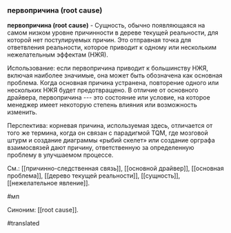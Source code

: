 ### первопричина (root cause)

**первопричина (root cause)** - Сущность, обычно появляющаяся на самом низком уровне причинности в дереве текущей реальности, для которой нет постулируемых причин. Это отправная точка для ответвления реальности, которое приводит к одному или нескольким нежелательным эффектам (НЖЯ).

Использование: если первопричина приводит к большинству НЖЯ, включая наиболее значимые, она может быть обозначена как основная проблема. Когда основная причина устранена, повторение одного или нескольких НЖЯ будет предотвращено. В отличие от основного драйвера, первопричина --- это состояние или условие, на которое менеджер имеет некоторую степень влияния или возможность изменить.

Перспектива: корневая причина, используемая здесь, отличается от того же термина, когда он связан с парадигмой TQM, где мозговой штурм и создание диаграммы «рыбий скелет» или создание орграфа взаимосвязей дают причину, ответственную за определенную проблему в улучшаемом процессе.

См.: [[причинно-следственная связь]], [[основной драйвер]], [[основная проблема]], [[дерево текущей реальности]], [[сущность]], [[нежелательное явление]].

#мп

Синоним: [[root cause]].

#translated
